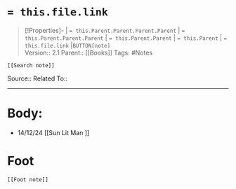 # `= this.file.link`
>[!Properties]- | `= this.Parent.Parent.Parent.Parent` |  `= this.Parent.Parent.Parent` | `= this.Parent.Parent` | `= this.Parent` | `= this.file.link` |`BUTTON[note]`  
>Version:: 2.1
>Parent:: [[Books]]
>Tags: #Notes
```meta-bind-embed
[[Search note]]
```
Source::
Related To::
***
# Body:

- 14/12/24 [[Sun Lit Man ]]







# Foot
```meta-bind-embed
[[Foot note]]
``` 